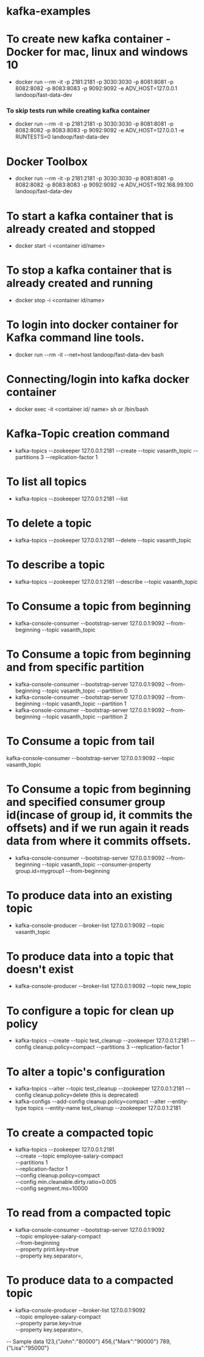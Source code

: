 # kafka-examples

# To create new kafka container - Docker for mac, linux and windows 10
- docker run --rm -it -p 2181:2181 -p 3030:3030 -p 8081:8081 -p 8082:8082 -p 8083:8083 -p 9092:9092 -e ADV_HOST=127.0.0.1 landoop/fast-data-dev

### To skip tests run while creating kafka container
- docker run --rm -it -p 2181:2181 -p 3030:3030 -p 8081:8081 -p 8082:8082 -p 8083:8083 -p 9092:9092 -e ADV_HOST=127.0.0.1 -e RUNTESTS=0  landoop/fast-data-dev

# Docker Toolbox
- docker run --rm -it -p 2181:2181 -p 3030:3030 -p 8081:8081 -p 8082:8082 -p 8083:8083 -p 9092:9092 -e ADV_HOST=192.168.99.100 landoop/fast-data-dev

# To start a kafka container that is already created and stopped
- docker start -i <container id/name>

# To stop a kafka container that is already created and running
- docker stop -i <container id/name>

# To login into docker container for Kafka command line tools.
- docker run --rm -it --net=host landoop/fast-data-dev bash			

# Connecting/login into kafka docker container
- docker exec -it <container id/ name> sh or /bin/bash

# Kafka-Topic creation command
- kafka-topics --zookeeper 127.0.0.1:2181 --create --topic vasanth_topic --partitions 3 --replication-factor 1

# To list all topics
- kafka-topics --zookeeper 127.0.0.1:2181 --list

# To delete a topic
- kafka-topics --zookeeper 127.0.0.1:2181 --delete --topic vasanth_topic

# To describe a topic
- kafka-topics --zookeeper 127.0.0.1:2181 --describe --topic vasanth_topic

# To Consume a topic from beginning
- kafka-console-consumer --bootstrap-server 127.0.0.1:9092 --from-beginning --topic vasanth_topic

# To Consume a topic from beginning and from specific partition
- kafka-console-consumer --bootstrap-server 127.0.0.1:9092 --from-beginning --topic vasanth_topic --partition 0
- kafka-console-consumer --bootstrap-server 127.0.0.1:9092 --from-beginning --topic vasanth_topic --partition 1
- kafka-console-consumer --bootstrap-server 127.0.0.1:9092 --from-beginning --topic vasanth_topic --partition 2

# To Consume a topic from tail
kafka-console-consumer --bootstrap-server 127.0.0.1:9092 --topic vasanth_topic

# To Consume a topic from beginning and specified consumer group id(incase of group id, it commits the offsets) and if we run again it reads data from where it commits offsets.
- kafka-console-consumer --bootstrap-server 127.0.0.1:9092 --from-beginning --topic vasanth_topic --consumer-property group.id=mygroup1 --from-beginning

# To produce data into an existing topic
- kafka-console-producer --broker-list 127.0.0.1:9092 --topic vasanth_topic

# To produce data into a topic that doesn't exist
- kafka-console-producer --broker-list 127.0.0.1:9092 --topic new_topic

# To configure a topic for clean up policy
-  kafka-topics --create --topic test_cleanup --zookeeper 127.0.0.1:2181 --config cleanup.policy=compact --partitions 3 --replication-factor 1

# To alter a topic's configuration
- kafka-topics --alter --topic test_cleanup --zookeeper 127.0.0.1:2181 --config cleanup.policy=delete  (this is deprecated)
- kafka-configs --add-config cleanup.policy=compact --alter --entity-type topics --entity-name test_cleanup --zookeeper 127.0.0.1:2181

# To create a compacted topic
- kafka-topics --zookeeper 127.0.0.1:2181 \
               --create --topic employee-salary-compact \
               --partitions 1 \
               --replication-factor 1 \
               --config cleanup.policy=compact \
               --config min.cleanable.dirty.ratio=0.005 \
               --config segment.ms=10000
               
# To read from a compacted topic
- kafka-console-consumer --bootstrap-server 127.0.0.1:9092 \
                         --topic employee-salary-compact \
                         --from-beginning \
                         --property print.key=true \
                         --property key.separator=,
                         
# To produce data to a compacted topic
- kafka-console-producer --broker-list 127.0.0.1:9092 \
                         --topic employee-salary-compact \
                         --property parse.key=true \
                         --property key.separator=, 
                         
-- Sample data
    123,{"John":"80000"}
    456,{"Mark":"90000"}
    789,{"Lisa":"95000"}
